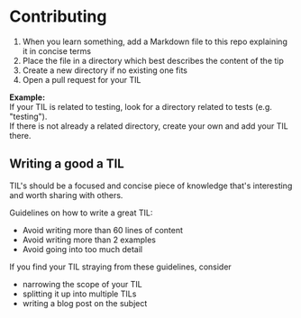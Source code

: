 # Contributing

1. When you learn something, add a Markdown file to this repo explaining it in concise terms
1. Place the file in a directory which best describes the content of the tip
1. Create a new directory if no existing one fits
1. Open a pull request for your TIL

**Example:**  
If your TIL is related to testing, look for a directory related to tests (e.g. "testing").  
If there is not already a related directory, create your own and add your TIL there.

## Writing a good a TIL

TIL's should be a focused and concise piece of knowledge that's interesting and
worth sharing with others.

Guidelines on how to write a great TIL:

- Avoid writing more than 60 lines of content
- Avoid writing more than 2 examples
- Avoid going into too much detail

If you find your TIL straying from these guidelines, consider

- narrowing the scope of your TIL
- splitting it up into multiple TILs 
- writing a blog post on the subject
